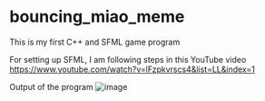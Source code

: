 # bouncing_miao_meme
This is my first C++ and SFML game program

For setting up SFML, I am following steps in this YouTube video
https://www.youtube.com/watch?v=lFzpkvrscs4&list=LL&index=1

Output of the program
![image](https://github.com/taebearr/bouncing_miao_meme/assets/19384530/872969f3-a162-4745-b71f-5e29c453f53c)



